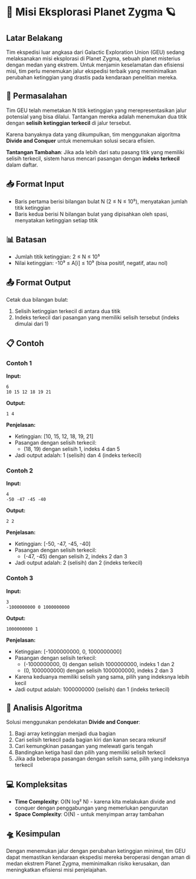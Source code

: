 # 🚀 Misi Eksplorasi Planet Zygma 🪐

## Latar Belakang

Tim ekspedisi luar angkasa dari Galactic Exploration Union (GEU) sedang melaksanakan misi eksplorasi di Planet Zygma, sebuah planet misterius dengan medan yang ekstrem. Untuk menjamin keselamatan dan efisiensi misi, tim perlu menemukan jalur ekspedisi terbaik yang meminimalkan perubahan ketinggian yang drastis pada kendaraan penelitian mereka.

## 🧩 Permasalahan

Tim GEU telah memetakan N titik ketinggian yang merepresentasikan jalur potensial yang bisa dilalui. Tantangan mereka adalah menemukan dua titik dengan **selisih ketinggian terkecil** di jalur tersebut.

Karena banyaknya data yang dikumpulkan, tim menggunakan algoritma **Divide and Conquer** untuk menemukan solusi secara efisien.

**Tantangan Tambahan**: Jika ada lebih dari satu pasang titik yang memiliki selisih terkecil, sistem harus mencari pasangan dengan **indeks terkecil** dalam daftar.

## 📥 Format Input

- Baris pertama berisi bilangan bulat N (2 ≤ N ≤ 10⁵), menyatakan jumlah titik ketinggian
- Baris kedua berisi N bilangan bulat yang dipisahkan oleh spasi, menyatakan ketinggian setiap titik

## 📊 Batasan

- Jumlah titik ketinggian: 2 ≤ N ≤ 10⁵
- Nilai ketinggian: -10⁹ ≤ A[i] ≤ 10⁹ (bisa positif, negatif, atau nol)

## 📤 Format Output

Cetak dua bilangan bulat:
1. Selisih ketinggian terkecil di antara dua titik
2. Indeks terkecil dari pasangan yang memiliki selisih tersebut (indeks dimulai dari 1)

## 📋 Contoh

### Contoh 1

**Input:**
```
6
10 15 12 18 19 21
```

**Output:**
```
1 4
```

**Penjelasan:**
- Ketinggian: [10, 15, 12, 18, 19, 21]
- Pasangan dengan selisih terkecil:
  - (18, 19) dengan selisih 1, indeks 4 dan 5
- Jadi output adalah: 1 (selisih) dan 4 (indeks terkecil)

### Contoh 2

**Input:**
```
4
-50 -47 -45 -40
```

**Output:**
```
2 2
```

**Penjelasan:**
- Ketinggian: [-50, -47, -45, -40]
- Pasangan dengan selisih terkecil:
  - (-47, -45) dengan selisih 2, indeks 2 dan 3
- Jadi output adalah: 2 (selisih) dan 2 (indeks terkecil)

### Contoh 3

**Input:**
```
3
-1000000000 0 1000000000
```

**Output:**
```
1000000000 1
```

**Penjelasan:**
- Ketinggian: [-1000000000, 0, 1000000000]
- Pasangan dengan selisih terkecil:
  - (-1000000000, 0) dengan selisih 1000000000, indeks 1 dan 2
  - (0, 1000000000) dengan selisih 1000000000, indeks 2 dan 3
- Karena keduanya memiliki selisih yang sama, pilih yang indeksnya lebih kecil
- Jadi output adalah: 1000000000 (selisih) dan 1 (indeks terkecil)

## 🧠 Analisis Algoritma

Solusi menggunakan pendekatan **Divide and Conquer**:
1. Bagi array ketinggian menjadi dua bagian
2. Cari selisih terkecil pada bagian kiri dan kanan secara rekursif
3. Cari kemungkinan pasangan yang melewati garis tengah
4. Bandingkan ketiga hasil dan pilih yang memiliki selisih terkecil
5. Jika ada beberapa pasangan dengan selisih sama, pilih yang indeksnya terkecil

## 💻 Kompleksitas

- **Time Complexity**: O(N log² N) - karena kita melakukan divide and conquer dengan penggabungan yang memerlukan pengurutan
- **Space Complexity**: O(N) - untuk menyimpan array tambahan

## 🛸 Kesimpulan

Dengan menemukan jalur dengan perubahan ketinggian minimal, tim GEU dapat memastikan kendaraan ekspedisi mereka beroperasi dengan aman di medan ekstrem Planet Zygma, meminimalkan risiko kerusakan, dan meningkatkan efisiensi misi penjelajahan.